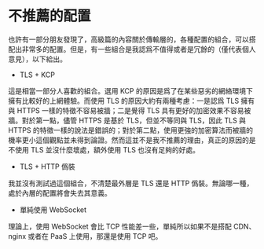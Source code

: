 # 不推薦的配置

也許有一部分朋友發現了，高級篇的內容關於傳輸層的，各種配置的組合，可以搭配出非常多的配置。但是，有一些組合是我認爲不值得或者是冗餘的（僅代表個人意見），以下給出。

* TLS + KCP

這是相當一部分人喜歡的組合。選用 KCP 的原因是爲了在某些惡劣的網絡環境下擁有比較好的上網體驗。而使用 TLS 的原因大約有兩種考慮：一是認爲 TLS 擁有與 HTTPS 一樣的特徵不容易被牆；二是覺得 TLS 具有更好的加密效果不容易被牆。對於第一點，儘管 HTTPS 是基於 TLS，但並不等同與 TLS，因此 TLS 與 HTTPS 的特徵一樣的說法是錯誤的；對於第二點，使用更強的加密算法而被牆的機率更小這個觀點並未得到論證。然而這並不是我不推薦的理由，真正的原因的是不使用 TLS 並沒什麼壞處，額外使用 TLS 也沒有足夠的好處。

* TLS + HTTP 僞裝

我並沒有測試過這個組合，不清楚最外層是 TLS 還是 HTTP 僞裝。無論哪一種，處於內層的配置將會失去其意義。

* 單純使用 WebSocket

理論上，使用 WebSocket 會比 TCP 性能差一些，單純所以如果不是搭配 CDN、nginx 或者在 PaaS 上使用，那還是使用 TCP 吧。
